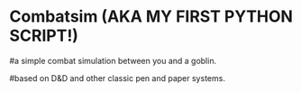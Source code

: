 # Combatsim (AKA MY FIRST PYTHON SCRIPT!)
#a simple combat simulation between you and a goblin.

#based on D&D and other classic pen and paper systems. 
